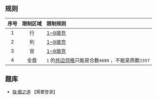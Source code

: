 ## 规则
| 序号 | 限制区域 | 限制规则 |
| :---: | :---: | :--- |
| 1 | 行 | [1~9填充] |
| 2 | 列 | [1~9填充] |
| 3 | 宫 | [1~9填充] |
| 4 | 全盘 | `1` 的[共边邻格]只能是合数`4689` ，不能是质数`2357` |

## 题库
- [独·数之道](http://www.sudokufans.org.cn/lx/game.index.php?type=zwy) 【需要登录】

[1~9填充]: ../../../rules.md#1~9填充
[共边邻格]: ../../../rules.md#共边邻格